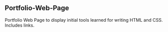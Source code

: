 ## Portfolio-Web-Page
Portfolio Web Page to display initial tools learned for writing HTML and CSS.  Includes links.
